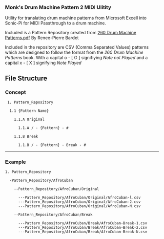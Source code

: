 <h3> Monk's Drum Machine Pattern 2 MIDI Ulitity </h3>

Utility for translating drum machine patterns from Microsoft Excell into Sonic-Pi for MIDI Passthrough to a drum machine.

Included is a Pattern Repository created from [260 Drum Machine Patterns.pdf](https://www.pdf-archive.com/2017/02/23/260-drum-machine-patterns/260-drum-machine-patterns.pdf)   By Renee-Pierre Bardet

Included in the repository are CSV (Comma Separated Values) patterns which are designed to follow the format from the *260 Drum Machine Patterns* book.
With a capital o - [ O ] signifiying *Note not Played* and a capital x - [ X ] signifying *Note Played*

<h2> File Structure </h2> 
<h3> Concept </h3> 

     1. Pattern_Repository

      1.1 {Pattern Name}
  
        1.1.A Original
    
          1.1.A / - {Pattern} - #
      
        1.1.B Break
    
          1.1.B / - {Pattern} - Break - #
      
---
<h3> Example </h3>

    1. Pattern_Repository

      -Pattern_Repository/AfroCuban

        --Pattern_Repository/AfroCuban/Original

          ---Pattern_Repository/AfroCuban/Original/AfroCuban-l.csv
          ---Pattern_Repository/AfroCuban/Original/AfroCuban-2.csv
          ---Pattern_Repository/AfroCuban/Original/AfroCuban-N.csv

        --Pattern_Repository/AfroCuban/Break

          ---Pattern_Repository/AfroCuban/Break/AfroCuban-Break-1.csv
          ---Pattern_Repository/AfroCuban/Break/AfroCuban-Break-2.csv
          ---Pattern_Repository/AfroCuban/Break/AfroCuban-Break-N.csv

